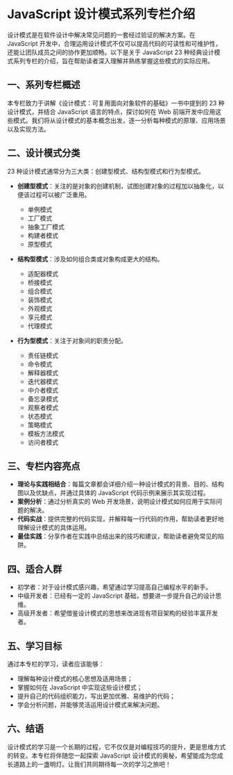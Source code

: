 # JavaScript 设计模式系列专栏介绍

设计模式是在软件设计中解决常见问题的一套经过验证的解决方案。在 JavaScript 开发中，合理运用设计模式不仅可以提高代码的可读性和可维护性，还能让团队成员之间的协作更加顺畅。以下是关于 JavaScript 23 种经典设计模式系列专栏的介绍，旨在帮助读者深入理解并熟练掌握这些模式的实际应用。

## 一、系列专栏概述

本专栏致力于讲解《设计模式：可复用面向对象软件的基础》一书中提到的 23 种设计模式，并结合 JavaScript 语言的特点，探讨如何在 Web 前端开发中应用这些模式。我们将从设计模式的基本概念出发，逐一分析每种模式的原理、应用场景以及实现方法。

## 二、设计模式分类

23 种设计模式通常分为三大类：创建型模式、结构型模式和行为型模式。

- **创建型模式**：关注的是对象的创建机制，试图创建对象的过程加以抽象化，以便该过程可以被广泛重用。

  - 单例模式
  - 工厂模式
  - 抽象工厂模式
  - 构建者模式
  - 原型模式

- **结构型模式**：涉及如何组合类或对象构成更大的结构。

  - 适配器模式
  - 桥接模式
  - 组合模式
  - 装饰模式
  - 外观模式
  - 享元模式
  - 代理模式

- **行为型模式**：关注于对象间的职责分配。
  - 责任链模式
  - 命令模式
  - 解释器模式
  - 迭代器模式
  - 中介者模式
  - 备忘录模式
  - 观察者模式
  - 状态模式
  - 策略模式
  - 模板方法模式
  - 访问者模式

## 三、专栏内容亮点

- **理论与实践相结合**：每篇文章都会详细介绍一种设计模式的背景、目的、结构图以及优缺点，并通过具体的 JavaScript 代码示例来展示其实现过程。
- **案例分析**：通过分析真实的 Web 开发场景，说明设计模式如何应用于实际问题的解决。
- **代码实战**：提供完整的代码实现，并解释每一行代码的作用，帮助读者更好地理解设计模式的具体运用。
- **最佳实践**：分享作者在实践中总结出来的技巧和建议，帮助读者避免常见的陷阱。

## 四、适合人群

- 初学者：对于设计模式感兴趣，希望通过学习提高自己编程水平的新手。
- 中级开发者：已经有一定的 JavaScript 基础，想要进一步提升自己的设计思维。
- 高级开发者：希望借鉴设计模式的思想来改进现有项目架构的经验丰富开发者。

## 五、学习目标

通过本专栏的学习，读者应该能够：

- 理解每种设计模式的核心思想及适用场景；
- 掌握如何在 JavaScript 中实现这些设计模式；
- 提升自己的代码组织能力，写出更加优雅、易维护的代码；
- 学会分析问题，并能够灵活运用设计模式来解决问题。

## 六、结语

设计模式的学习是一个长期的过程，它不仅仅是对编程技巧的提升，更是思维方式的转变。本专栏将伴随您一起探索 JavaScript 设计模式的奥秘，希望能成为您成长道路上的一盏明灯。让我们共同期待每一次的学习之旅吧！

<ArticleFooter :link="['juejin::https://juejin.cn/column/7270160291412869172', 'yuque::https://www.yuque.com/anyup/fullstack', 'csdn::https://blog.csdn.net/qq_24956515/category_12771776.html']" link-name="订阅专栏，实时更新" />
